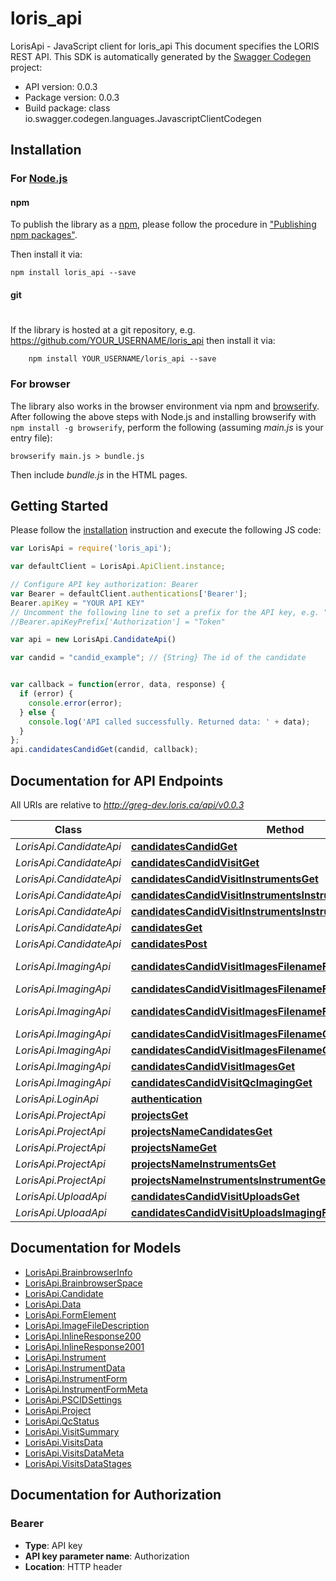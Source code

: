# loris_api

LorisApi - JavaScript client for loris_api
This document specifies the LORIS REST API.
This SDK is automatically generated by the [Swagger Codegen](https://github.com/swagger-api/swagger-codegen) project:

- API version: 0.0.3
- Package version: 0.0.3
- Build package: class io.swagger.codegen.languages.JavascriptClientCodegen

## Installation

### For [Node.js](https://nodejs.org/)

#### npm

To publish the library as a [npm](https://www.npmjs.com/),
please follow the procedure in ["Publishing npm packages"](https://docs.npmjs.com/getting-started/publishing-npm-packages).

Then install it via:

```shell
npm install loris_api --save
```

#### git
#
If the library is hosted at a git repository, e.g.
https://github.com/YOUR_USERNAME/loris_api
then install it via:

```shell
    npm install YOUR_USERNAME/loris_api --save
```

### For browser

The library also works in the browser environment via npm and [browserify](http://browserify.org/). After following
the above steps with Node.js and installing browserify with `npm install -g browserify`,
perform the following (assuming *main.js* is your entry file):

```shell
browserify main.js > bundle.js
```

Then include *bundle.js* in the HTML pages.

## Getting Started

Please follow the [installation](#installation) instruction and execute the following JS code:

```javascript
var LorisApi = require('loris_api');

var defaultClient = LorisApi.ApiClient.instance;

// Configure API key authorization: Bearer
var Bearer = defaultClient.authentications['Bearer'];
Bearer.apiKey = "YOUR API KEY"
// Uncomment the following line to set a prefix for the API key, e.g. "Token" (defaults to null)
//Bearer.apiKeyPrefix['Authorization'] = "Token"

var api = new LorisApi.CandidateApi()

var candid = "candid_example"; // {String} The id of the candidate


var callback = function(error, data, response) {
  if (error) {
    console.error(error);
  } else {
    console.log('API called successfully. Returned data: ' + data);
  }
};
api.candidatesCandidGet(candid, callback);

```

## Documentation for API Endpoints

All URIs are relative to *http://greg-dev.loris.ca/api/v0.0.3*

Class | Method | HTTP request | Description
------------ | ------------- | ------------- | -------------
*LorisApi.CandidateApi* | [**candidatesCandidGet**](docs/CandidateApi.md#candidatesCandidGet) | **GET** /candidates/{candid} | 
*LorisApi.CandidateApi* | [**candidatesCandidVisitGet**](docs/CandidateApi.md#candidatesCandidVisitGet) | **GET** /candidates/{candid}/{visit} | 
*LorisApi.CandidateApi* | [**candidatesCandidVisitInstrumentsGet**](docs/CandidateApi.md#candidatesCandidVisitInstrumentsGet) | **GET** /candidates/{candid}/{visit}/instruments | 
*LorisApi.CandidateApi* | [**candidatesCandidVisitInstrumentsInstrumentDdeGet**](docs/CandidateApi.md#candidatesCandidVisitInstrumentsInstrumentDdeGet) | **GET** /candidates/{candid}/{visit}/instruments/{instrument}/dde | 
*LorisApi.CandidateApi* | [**candidatesCandidVisitInstrumentsInstrumentGet**](docs/CandidateApi.md#candidatesCandidVisitInstrumentsInstrumentGet) | **GET** /candidates/{candid}/{visit}/instruments/{instrument} | 
*LorisApi.CandidateApi* | [**candidatesGet**](docs/CandidateApi.md#candidatesGet) | **GET** /candidates/ | 
*LorisApi.CandidateApi* | [**candidatesPost**](docs/CandidateApi.md#candidatesPost) | **POST** /candidates/ | 
*LorisApi.ImagingApi* | [**candidatesCandidVisitImagesFilenameFormatBrainbrowserGet**](docs/ImagingApi.md#candidatesCandidVisitImagesFilenameFormatBrainbrowserGet) | **GET** /candidates/{candid}/{visit}/images/{filename}/format/brainbrowser | 
*LorisApi.ImagingApi* | [**candidatesCandidVisitImagesFilenameFormatRawGet**](docs/ImagingApi.md#candidatesCandidVisitImagesFilenameFormatRawGet) | **GET** /candidates/{candid}/{visit}/images/{filename}/format/raw | 
*LorisApi.ImagingApi* | [**candidatesCandidVisitImagesFilenameFormatThumbnailGet**](docs/ImagingApi.md#candidatesCandidVisitImagesFilenameFormatThumbnailGet) | **GET** /candidates/{candid}/{visit}/images/{filename}/format/thumbnail | 
*LorisApi.ImagingApi* | [**candidatesCandidVisitImagesFilenameGet**](docs/ImagingApi.md#candidatesCandidVisitImagesFilenameGet) | **GET** /candidates/{candid}/{visit}/images/{filename} | 
*LorisApi.ImagingApi* | [**candidatesCandidVisitImagesFilenameQcGet**](docs/ImagingApi.md#candidatesCandidVisitImagesFilenameQcGet) | **GET** /candidates/{candid}/{visit}/images/{filename}/qc | 
*LorisApi.ImagingApi* | [**candidatesCandidVisitImagesGet**](docs/ImagingApi.md#candidatesCandidVisitImagesGet) | **GET** /candidates/{candid}/{visit}/images | 
*LorisApi.ImagingApi* | [**candidatesCandidVisitQcImagingGet**](docs/ImagingApi.md#candidatesCandidVisitQcImagingGet) | **GET** /candidates/{candid}/{visit}/qc/imaging | 
*LorisApi.LoginApi* | [**authentication**](docs/LoginApi.md#authentication) | **POST** /login | 
*LorisApi.ProjectApi* | [**projectsGet**](docs/ProjectApi.md#projectsGet) | **GET** /projects | 
*LorisApi.ProjectApi* | [**projectsNameCandidatesGet**](docs/ProjectApi.md#projectsNameCandidatesGet) | **GET** /projects/{name}/candidates | 
*LorisApi.ProjectApi* | [**projectsNameGet**](docs/ProjectApi.md#projectsNameGet) | **GET** /projects/{name} | 
*LorisApi.ProjectApi* | [**projectsNameInstrumentsGet**](docs/ProjectApi.md#projectsNameInstrumentsGet) | **GET** /projects/{name}/instruments | 
*LorisApi.ProjectApi* | [**projectsNameInstrumentsInstrumentGet**](docs/ProjectApi.md#projectsNameInstrumentsInstrumentGet) | **GET** /projects/{name}/instruments/{instrument} | 
*LorisApi.UploadApi* | [**candidatesCandidVisitUploadsGet**](docs/UploadApi.md#candidatesCandidVisitUploadsGet) | **GET** /candidates/{candid}/{visit}/uploads/ | 
*LorisApi.UploadApi* | [**candidatesCandidVisitUploadsImagingFilePut**](docs/UploadApi.md#candidatesCandidVisitUploadsImagingFilePut) | **PUT** /candidates/{candid}/{visit}/uploads/{imaging_file} | 


## Documentation for Models

 - [LorisApi.BrainbrowserInfo](docs/BrainbrowserInfo.md)
 - [LorisApi.BrainbrowserSpace](docs/BrainbrowserSpace.md)
 - [LorisApi.Candidate](docs/Candidate.md)
 - [LorisApi.Data](docs/Data.md)
 - [LorisApi.FormElement](docs/FormElement.md)
 - [LorisApi.ImageFileDescription](docs/ImageFileDescription.md)
 - [LorisApi.InlineResponse200](docs/InlineResponse200.md)
 - [LorisApi.InlineResponse2001](docs/InlineResponse2001.md)
 - [LorisApi.Instrument](docs/Instrument.md)
 - [LorisApi.InstrumentData](docs/InstrumentData.md)
 - [LorisApi.InstrumentForm](docs/InstrumentForm.md)
 - [LorisApi.InstrumentFormMeta](docs/InstrumentFormMeta.md)
 - [LorisApi.PSCIDSettings](docs/PSCIDSettings.md)
 - [LorisApi.Project](docs/Project.md)
 - [LorisApi.QcStatus](docs/QcStatus.md)
 - [LorisApi.VisitSummary](docs/VisitSummary.md)
 - [LorisApi.VisitsData](docs/VisitsData.md)
 - [LorisApi.VisitsDataMeta](docs/VisitsDataMeta.md)
 - [LorisApi.VisitsDataStages](docs/VisitsDataStages.md)


## Documentation for Authorization


### Bearer

- **Type**: API key
- **API key parameter name**: Authorization
- **Location**: HTTP header


